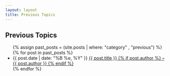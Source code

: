 ```yaml
---
layout: layout
title: Previous Topics
---
```


<section class="content">

Previous Topics
===============

<ul class="listing">
{% assign past_posts = (site.posts | where: "category" , "previous") %}
{% for post in past_posts %}
  <li>
    <span>{{ post.date | date: "%B %e, %Y" }}</span>
    <a href="{{ site.url }}{{ post.url }}">
      {{ post.title }} {% if post.author %} &ndash; {{ post.author }} {% endif %}
    </a>
  </li>
{% endfor %}
</ul>

</section>
